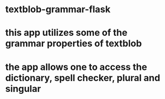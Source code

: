 # textblob-grammar-flask
# this app utilizes some of the grammar properties of textblob
# the app allows one to access the dictionary, spell checker, plural and singular
